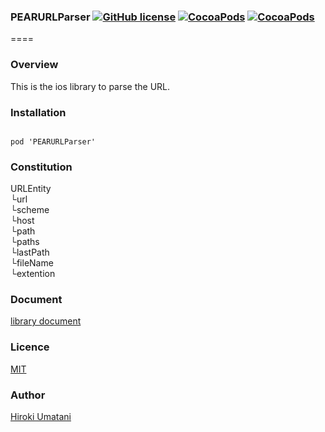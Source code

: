 ### PEARURLParser [![GitHub license](https://img.shields.io/badge/LICENSE-MIT%20LICENSE-blue.svg)](https://github.com/HirokiUmatani/PEARURLParser/LICENSE) [![CocoaPods](https://img.shields.io/badge/platform-ios-lightgrey.svg)](https://cocoapods.org/pods/PEARURLParser) [![CocoaPods](https://img.shields.io/cocoapods/v/PEARURLParser.svg)](https://cocoapods.org/pods/PEARURLParser)  

====
### Overview
This is the ios library to parse the URL.

### Installation
<code>
pod 'PEARURLParser'
</code>

### Constitution  
URLEntity  
└url  
└scheme  
└host  
└path  
└paths<NSArray>  
└lastPath  
└fileName  
└extention  

### Document
[library document](http://cocoadocs.org/docsets/PEARURLParser/0.0.4/)
### Licence
[MIT](https://github.com/HirokiUmatani/PEARURLParser/blob/master/LICENSE)

### Author
[Hiroki Umatani](https://github.com/HirokiUmatani)

